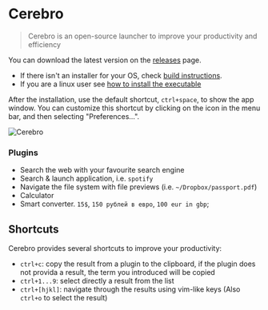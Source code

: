 # Cerebro

> Cerebro is an open-source launcher to improve your productivity and efficiency

You can download the latest version on the [releases](https://github.com/cerebroapp/cerebro/releases) page.

- If there isn't an installer for your OS, check [build instructions](#build-executable-from-source).
- If you are a linux user see [how to install the executable](#install-executable-on-linux)

After the installation, use the default shortcut, `ctrl+space`, to show the app window. You can customize this shortcut by clicking on the icon in the menu bar, and then selecting "Preferences...".

![Cerebro](https://cloud.githubusercontent.com/assets/594298/20180624/858a483a-a75b-11e6-94a1-ef1edc4d95c3.gif)

### Plugins

- Search the web with your favourite search engine
- Search & launch application, i.e. `spotify`
- Navigate the file system with file previews (i.e. `~/Dropbox/passport.pdf`)
- Calculator
- Smart converter. `15$`, `150 рублей в евро`, `100 eur in gbp`;

## Shortcuts

Cerebro provides several shortcuts to improve your productivity:

- `ctrl+c`: copy the result from a plugin to the clipboard, if the plugin does not provida a result, the term you introduced will be copied
- `ctrl+1...9`: select directly a result from the list
- `ctrl+[hjkl]`: navigate through the results using vim-like keys (Also `ctrl+o` to select the result)
